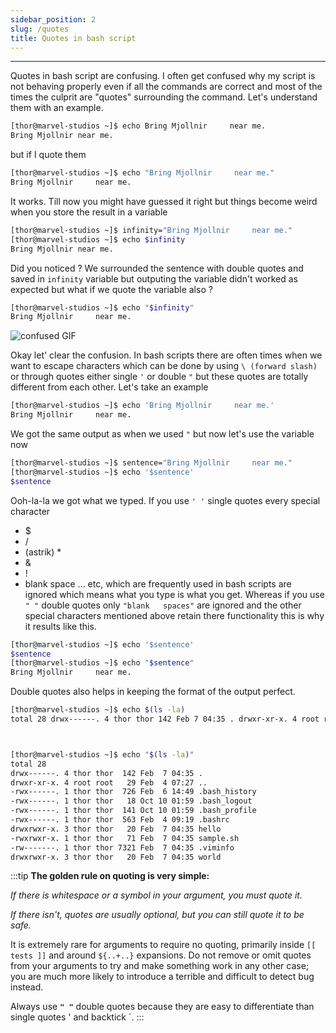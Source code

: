 ```yaml
---
sidebar_position: 2
slug: /quotes
title: Quotes in bash script
---
```


---
Quotes in bash script are confusing. I often get confused why my script is not behaving properly even if all the commands are correct and most of the times the culprit are "quotes" surrounding the command.
Let's understand them with an example.

```bash
[thor@marvel-studios ~]$ echo Bring Mjollnir     near me.
Bring Mjollnir near me.
```
but if I quote them 
```bash
[thor@marvel-studios ~]$ echo "Bring Mjollnir     near me."
Bring Mjollnir     near me.
```
It works. Till now you might have guessed it right but things become weird when you store the result in a variable

```bash
[thor@marvel-studios ~]$ infinity="Bring Mjollnir     near me."
[thor@marvel-studios ~]$ echo $infinity
Bring Mjollnir near me.
```

Did you noticed ? We surrounded the sentence with double quotes and saved in `infinity` variable but outputing the variable didn't worked as expected but what if we quote the variable also ?

```bash
[thor@marvel-studios ~]$ echo "$infinity"
Bring Mjollnir     near me.
```
![confused GIF](https://c.tenor.com/2f31yo7eV6kAAAAC/confused-confusion.gif)

Okay let' clear the confusion. In bash scripts there are often times when we want to escape characters which can be done by using `\ (forward slash)` or through quotes either single `'` or double `"` but these quotes are totally different from each other. Let's take an example

```bash
[thor@marvel-studios ~]$ echo 'Bring Mjollnir     near me.'
Bring Mjollnir     near me.
```
We got the same output as when we used `"` but now let's use the variable now

```bash
[thor@marvel-studios ~]$ sentence="Bring Mjollnir     near me."
[thor@marvel-studios ~]$ echo '$sentence'
$sentence
```
Ooh-la-la we got what we typed. If you use `' '` single quotes every special character
- $
- /
- (astrik) *
- &
- !
- blank space ... etc,
which are frequently used in bash scripts are ignored which means what you type is what you get. Whereas if you use `" "` double quotes only `"blank   spaces"` are ignored and the other special characters mentioned above retain there functionality this is why it results like this.
```bash
[thor@marvel-studios ~]$ echo '$sentence'
$sentence
[thor@marvel-studios ~]$ echo "$sentence"
Bring Mjollnir     near me.
```

Double quotes also helps in keeping the format of the output perfect.

```bash
[thor@marvel-studios ~]$ echo $(ls -la)
total 28 drwx------. 4 thor thor 142 Feb 7 04:35 . drwxr-xr-x. 4 root root 29 Feb 4 07:27 .. -rwx------. 1 thor thor 726 Feb 6 14:49 .bash_history -rwx------. 1 thor thor 18 Oct 10 01:59 .bash_logout -rwx------. 1 thor thor 141 Oct 10 01:59 .bash_profile -rwx------. 1 thor thor 563 Feb 4 09:19 .bashrc drwxrwxr-x. 3 thor thor 20 Feb 7 04:35 hello -rwxrwxr-x. 1 thor thor 71 Feb 7 04:35 sample.sh -rw-------. 1 thor thor 7321 Feb 7 04:35 .viminfo drwxrwxr-x. 3 thor thor 20 Feb 7 04:35 world



[thor@marvel-studios ~]$ echo "$(ls -la)"
total 28
drwx------. 4 thor thor  142 Feb  7 04:35 .
drwxr-xr-x. 4 root root   29 Feb  4 07:27 ..
-rwx------. 1 thor thor  726 Feb  6 14:49 .bash_history
-rwx------. 1 thor thor   18 Oct 10 01:59 .bash_logout
-rwx------. 1 thor thor  141 Oct 10 01:59 .bash_profile
-rwx------. 1 thor thor  563 Feb  4 09:19 .bashrc
drwxrwxr-x. 3 thor thor   20 Feb  7 04:35 hello
-rwxrwxr-x. 1 thor thor   71 Feb  7 04:35 sample.sh
-rw-------. 1 thor thor 7321 Feb  7 04:35 .viminfo
drwxrwxr-x. 3 thor thor   20 Feb  7 04:35 world
```

<!-- :::tip
Always use **`" "`** double quotes because they are easy to differentiate. single quotes ' and backtick ` are kind of hard to distinguish when you are debugging fast. And if you ever want to get ignore some special character like $ in " " you can use \ as
```bash
[thor@marvel-studios ~]$ echo "\$sentence"
$sentence
```
::: -->

:::tip
**The golden rule on quoting is very simple:**

_If there is whitespace or a symbol in your argument, you must quote it._

_If there isn't, quotes are usually optional, but you can still quote it to be safe._

It is extremely rare for arguments to require no quoting, primarily inside `[[ tests ]]` and around `${..+..}` expansions. Do not remove or omit quotes from your arguments to try and make something work in any other case; you are much more likely to introduce a terrible and difficult to detect bug instead.

Always use **`" "`** double quotes because they are easy to differentiate than single quotes ' and backtick `.
:::